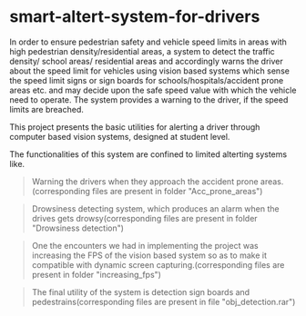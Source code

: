 # smart-altert-system-for-drivers
In order to ensure pedestrian safety and vehicle speed limits in areas with high pedestrian density/residential areas, a system to detect the traffic density/ school areas/ residential areas and accordingly warns the driver about the speed limit for vehicles using vision based systems which sense the speed limit signs or sign boards for schools/hospitals/accident prone areas etc. and may decide upon the safe speed value with which the vehicle need to operate. The system provides a warning to the driver, if the speed limits are breached.

This project presents the basic utilities for alerting a driver through computer based vision systems, designed at student level.

The functionalities of this system are confined to limited alterting systems like.

 > Warning the drivers when they approach the accident prone areas.(corresponding files are present in folder "Acc_prone_areas")
 
 > Drowsiness detecting system, which produces an alarm when the drives gets drowsy(corresponding files are present in folder "Drowsiness detection")
 
 > One the encounters we had in implementing the project was increasing the FPS of the vision based system so as to make it compatible with dynamic screen capturing.(corresponding    files are present in folder "increasing_fps")
 
 >The final utility of the system is detection sign boards and pedestrains(corresponding files are present in file "obj_detection.rar")
